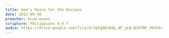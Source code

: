 ```yaml
---
title: God's Peace for the Anxious
date: 2012-09-30
preacher: brad-evans
scripture: Philippians 4:4-7
audio: https://drive.google.com/file/d/1QZq0Dv8dp_dP_yLW_N3STNP_VO3Vkc-T/view
---
```

